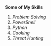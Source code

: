 **Some of My Skills**

1. _Problem Solving_
2. _PowerShell_
3. _Python_
4. _Cooking_
5. _Threat Hunting_
